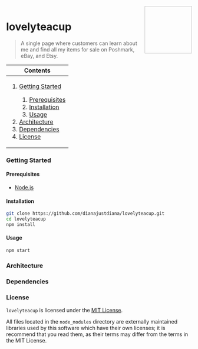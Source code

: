 <img height="128px" width="128px" align="right" />

# lovelyteacup

> A single page where customers can learn about me and find all my items for sale on Poshmark, eBay, and Etsy.

<table>
	<thead>
		<tr>
			<th align="center"><strong>Contents</strong></th>
		</tr>
	</thead>
	<tbody>
		<tr>
			<td>
				<ol>
					<li><a href="#getting-started">Getting Started</a></li>
					<ol>
						<li><a href="#prerequisites">Prerequisites</a></li>
						<li><a href="#installation">Installation</a></li>
						<li><a href="#usage">Usage</a></li>
					</ol>
					<li><a href="#architecture">Architecture</a></li>
					<li><a href="#dependencies">Dependencies</a></li>
					<li><a href="#license">License</a></li>
				</ol>
			</td>
		</tr>
	</tbody>
</table>

### Getting Started

#### Prerequisites

- [Node.js](https://nodejs.org/en/download/)

#### Installation

```bash
git clone https://github.com/dianajustdiana/lovelyteacup.git
cd lovelyteacup
npm install
```

#### Usage

```bash
npm start
```

### Architecture

### Dependencies

### License

`lovelyteacup` is licensed under the [MIT License](https://github.com/dianajustdiana/lovelyteacup/blob/master/LICENSE).

All files located in the `node_modules` directory are externally maintained libraries used by this software which have their own licenses; it is recommend that you read them, as their terms may differ from the terms in the MIT License.
